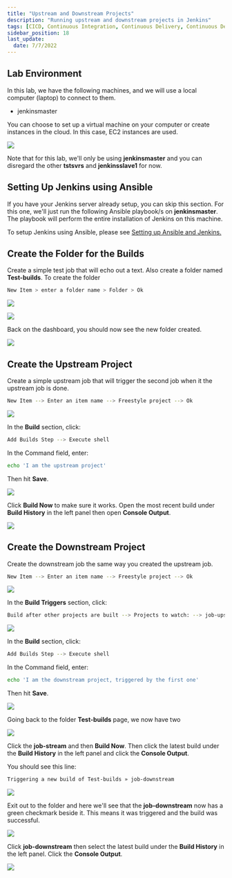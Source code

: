 ```yaml
---
title: "Upstream and Downstream Projects"
description: "Running upstream and downstream projects in Jenkins"
tags: [CICD, Continuous Integration, Continuous Delivery, Continuous Deployment, Jenkins, Maven, Git, Github]
sidebar_position: 18
last_update:
  date: 7/7/2022
---
```




## Lab Environment

In this lab, we have the following machines, and we will use a local computer (laptop) to connect to them.

- jenkinsmaster

You can choose to set up a virtual machine on your computer or create instances in the cloud. In this case, EC2 instances are used.

<div class='img-center'>

<div class='img-center'>

![](/img/docs/ansible-lab-diagram-4.png)

</div>

</div>

Note that for this lab, we'll only be using **jenkinsmaster** and you can disregard the other **tstsvrs** and **jenkinsslave1** for now.


## Setting Up Jenkins using Ansible

If you have your Jenkins server already setup, you can skip this section. For this one, we'll just run the following Ansible playbook/s on **jenkinsmaster**. The playbook will perform the entire installation of Jenkins on this machine.

To setup Jenkins using Ansible, please see [Setting up Ansible and Jenkins.](/docs/017-Version-Control-and-CICD/002-CICD/003-Jenkins-Labs/005-Setup-Ansible-and-Jenkins.md)



## Create the Folder for the Builds

Create a simple test job that will echo out a text. Also create a folder named **Test-builds**. To create the folder

```bash 
New Item > enter a folder name > Folder > Ok
```

<div class='img-center'>

![](/img/docs/orlab7createfolder.png)

</div>

<div class='img-center'>

![](/img/docs/orlab7createfolderdescription.png)

</div>

Back on the dashboard, you should now see the new folder created.

<div class='img-center'>

![](/img/docs/orlab7newfolercreated.png)

</div>


## Create the Upstream Project

Create a simple upstream job that will trigger the second job when it the upstream job is done.

```bash
New Item --> Enter an item name --> Freestyle project --> Ok 
```

<div class='img-center'>

![](/img/docs/lalab08ud.png)

</div>

In the **Build** section, click:

```bash
Add Builds Step --> Execute shell
```

In the Command field, enter:

```bash
echo 'I am the upstream project'
```

Then hit **Save**.

<div class='img-center'>

![](/img/docs/lalab08ud2.png)

</div>

Click **Build Now** to make sure it works. Open the most recent build under **Build History** in the left panel then open **Console Output**.

<div class='img-center'>

![](/img/docs/lalab08ud3.png)

</div>



## Create the Downstream Project

Create the downstream job the same way you created the upstream job.

```bash
New Item --> Enter an item name --> Freestyle project --> Ok 
```

<div class='img-center'>

![](/img/docs/lalab08dp1.png)

</div>

In the **Build Triggers** section, click:

```bash
Build after other projects are built --> Projects to watch: --> job-upstream
```

<div class='img-center'>

![](/img/docs/lalab08pd2.png)

</div>

In the **Build** section, click:
```bash
Add Builds Step --> Execute shell
```

In the Command field, enter:
```bash
echo 'I am the downstream project, triggered by the first one'
```

Then hit **Save**.

<div class='img-center'>

![](/img/docs/lalab08pd3.png)

</div>

Going back to the folder **Test-builds** page, we now have two

<div class='img-center'>

![](/img/docs/lalab08pd4.png)

</div>

Click the **job-stream** and then **Build Now**. Then click the latest build under the **Build History** in the left panel and click the **Console Output**.

You should see this line:
```bash
Triggering a new build of Test-builds » job-downstream 
```

<div class='img-center'>

![](/img/docs/lalab08updp1.png)

</div>

Exit out to the folder and here we'll see that the **job-downstream** now has a green checkmark beside it. This means it was triggered and the build was successful.

<div class='img-center'>

![](/img/docs/lalaobupdp2.png)

</div>

Click **job-downstream** then select the latest build under the **Build History** in the left panel. Click the **Console Output**.

<div class='img-center'>

![](/img/docs/lalab08updp3.png)

</div>

